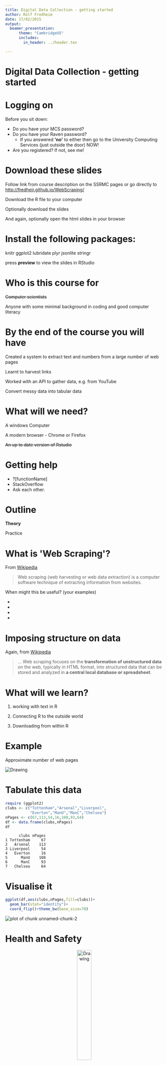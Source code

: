 ```yaml
---
title: Digital Data Collection - getting started
author: Rolf Fredheim
date: 17/02/2015
output: 
  beamer_presentation:
      theme: "CambridgeUS"
      includes:
        in_header: ../header.tex

---
```


Digital Data Collection - getting started
========================================================



Logging on
========================================================

Before you sit down:
- Do you have your MCS password?
- Do you have your Raven password?
  - If you answered **'no'** to either then go to the University Computing Services (just outside the door) NOW!
- Are you registered? If not, see me!

Download these slides 
========================================================


Follow link from course description on the SSRMC pages or go directly to 
http://fredheir.github.io/WebScraping/

Download the R file to your computer

Optionally download the slides

And again, optionally open the html slides in your browser



Install the following packages:
===============
knitr
ggplot2
lubridate
plyr
jsonlite
stringr

press **preview** to view the slides in RStudio


Who is this course for
===============
<s>Computer scientists</s>

Anyone with some minimal background in coding and good computer literacy


By the end of the course you will have
==============
Created a system to extract text and numbers from a large number of web pages

Learnt to harvest links

Worked with an API to gather data, e.g. from YouTube

Convert messy data into tabular data


What will we need?
==============
A windows Computer

A modern browser - Chrome or Firefox

<s>~~An up to date version of Rstudio~~</s>


Getting help
============
- ?[functionName]
- StackOverflow
- Ask each other. 


Outline
========================================================

**Theory**

Practice


What is 'Web Scraping'?
========================================================
From [Wikipedia](http://en.wikipedia.org/wiki/Web_scraping)
> Web scraping (web harvesting or web data extraction) is a computer software technique of extracting information from websites.


When might this be useful? (your examples)

- 
- 
- 
- 

Imposing structure on data
=========
Again, from [Wikipedia](http://en.wikipedia.org/wiki/Web_scraping)
> ... Web scraping focuses on the **transformation of unstructured data** on the web, typically in HTML format, into structured data that can be stored and analyzed in **a central local database or spreadsheet**. 



What will we learn? 
====================
1) working with text in R

2) Connecting R to the outside world

3) Downloading from within R



Example
=======
Approximate number of web pages

<img src="https://github.com/fredheir/WebScraping/blob/master/Lecture1/i2.jpg?raw=true" alt="Drawing" />

Tabulate this data
======


```r
require (ggplot2)
clubs <- c("Tottenham","Arsenal","Liverpool",
           "Everton","ManU","ManC","Chelsea")
nPages <- c(67,113,54,16,108,93,64)
df <- data.frame(clubs,nPages)
df
```

```
      clubs nPages
1 Tottenham     67
2   Arsenal    113
3 Liverpool     54
4   Everton     16
5      ManU    108
6      ManC     93
7   Chelsea     64
```

Visualise it
=======

```r
ggplot(df,aes(clubs,nPages,fill=clubs))+
  geom_bar(stat="identity")+
  coord_flip()+theme_bw(base_size=70)
```

![plot of chunk unnamed-chunk-2](p1-figure/unnamed-chunk-2-1.png) 

Health and Safety
=====================
<p align="center"><img src="http://static2.wikia.nocookie.net/__cb20130318135906/deadfrontier/images/c/cb/Warning.png" alt="Drawing"style="width: 30%;"/></p>

Programming with Humanists: Reflections on Raising an Army of Hacker-Scholars in the Digital Humanities
http://openbookpublishers.com/htmlreader/DHP/chap09.html#ch09


Why might the Google example not be a good one?
=====================

Bandwidth
=================
<p align="center"><img src="http://www.cisco.com/web/about/ac123/ac147/images/ipj/ipj_7-4/dos_figure_4.gif" alt="Drawing" /></p>
***
> the agent machines (slave zombies) begin to send a large volume of packets to the victim, flooding its system with useless load and exhausting its resources.

source: cisco.com

We will not: 
- run parallel processes

we will:
- test code on minimal data

Practice
==============
- **String manipulation**
- Loops
- Scraping

The JSON data
==================

http://stats.grok.se/json/en/201401/web_scraping

{"daily_views": {"2013-01-12": 542, "2013-01-13": 593, "2013-01-10": 941, "2013-01-11": 798, "2013-01-16": 1119, "2013-01-17": 1124, "2013-01-14": 908, "2013-01-15": 1040, "2013-01-30": 1367, "2013-01-18": 1027, "2013-01-19": 743, "2013-01-31": 1151, "2013-01-29": 1210, "2013-01-28": 1130, "2013-01-23": 1275, "2013-01-22": 1131, "2013-01-21": 1008, "2013-01-20": 707, "2013-01-27": 789, "2013-01-26": 747, "2013-01-25": 1073, "2013-01-24": 1204, "2013-01-01": 379, "2013-01-03": 851, "2013-01-02": 807, "2013-01-05": 511, "2013-01-04": 818, "2013-01-07": 745, "2013-01-06": 469, "2013-01-09": 946, "2013-01-08": 912}, "project": "en", "month": "201301", "rank": -1, "title": "web_scraping"}




String manipulation in R
==============

Top string manipulation functions:
<small>
- tolower (also  toupper, capitalize)
- grep
- gsub
- str_split (library: stringr)
-substring
- paste and paste0
- nchar
- str_trim (library: stringr)
</small>

Reading: 
<small>
- http://en.wikibooks.org/wiki/R_Programming/Text_Processing
- http://chemicalstatistician.wordpress.com/2014/02/27/useful-functions-in-r-for-manipulating-text-data/
- http://gastonsanchez.com/blog/resources/how-to/2013/09/22/Handling-and-Processing-Strings-in-R.html
</small>


Changing the case
================

We can apply them to individual strings, or to vectors:

```r
tolower('ROLF')
```

```
[1] "rolf"
```

```r
states = rownames(USArrests)
tolower(states[0:4])
```

```
[1] "alabama"  "alaska"   "arizona"  "arkansas"
```

```r
toupper(states[0:4])
```

```
[1] "ALABAMA"  "ALASKA"   "ARIZONA"  "ARKANSAS"
```

Number of characters
================

We can also use this to make selections:

```r
nchar(states)
```

```
 [1]  7  6  7  8 10  8 11  8  7  7  6  5  8  7  4  6  8  9  5  8 13  8  9
[24] 11  8  7  8  6 13 10 10  8 14 12  4  8  6 12 12 14 12  9  5  4  7  8
[47] 10 13  9  7
```

```r
states[nchar(states)==5]
```

```
[1] "Idaho" "Maine" "Texas"
```


Cutting strings
============
We can use fixed positions, e.g. to get first character
m

or to get a fixed part of the string:
text

Can you see how this function works? If not use ?substring


str_split
==============

- Manipulating URLs
- Editing time stamps, etc

- syntax: str_split(inputString,pattern)
returns a list

```r
require(stringr)
link="http://stats.grok.se/json/en/201401/web_scraping"
str_split(link,'/')
```

```
[[1]]
[1] "http:"         ""              "stats.grok.se" "json"         
[5] "en"            "201401"        "web_scraping" 
```

```r
unlist(str_split(link,"/"))
```

```
[1] "http:"         ""              "stats.grok.se" "json"         
[5] "en"            "201401"        "web_scraping" 
```

Cleaning data
============

- nchar
- tolower (also  toupper)
- str_trim (library: stringr)

```r
annoyingString <- "\n    something HERE  \t\t\t"
```
***

```r
nchar(annoyingString)
```

```
[1] 24
```

```r
str_trim(annoyingString)
```

```
[1] "something HERE"
```

```r
tolower(str_trim(annoyingString))
```

```
[1] "something here"
```

```r
nchar(str_trim(annoyingString))
```

```
[1] 14
```


Structured practice
===========

Remember how to read in files using R? Load in some text from the web:
<small>

```r
require(RCurl)

download.file('https://raw.githubusercontent.com/fredheir/WebScraping/gh-pages/
  Lecture1_2015/text.txt',destfile='tmp.txt',method='curl')
text=readLines('tmp.txt')
```
- What is this? Explore the file. 
- How many lines does the file have?
- print only the seventh line. Use **str_split()** to break it up into individual words
- How many words are there? use **length()** to count the number of words. 
- Are any words used more than once? Use table to find out!
- Can you sort the results? 
- What are the 10 most common words?
- use nchar to find the length of the ten most common words? Tip: use **names()**
- What about for the whole text?
</small>

Walkthrough
=======

```r
length(text)
text[7]
length(unlist(str_split(text[7],' ')))
table(length(unlist(str_split(text[7],' '))))
words=sort(table(length(unlist(str_split(text[7],' ')))))
tail(words)
nchar(names(tail(words)))
words=sort(table(length(unlist(str_split(text,' ')))))
tail(words)
```

What do they do - grep
=====================
Grep allows regular expressions in R

E.g. 

```r
grep("Ohio",states)
```

```
[1] 35
```

```r
grep("y",states)
```

```
[1] 17 20 30 38 50
```

```r
#To make a selection
states[grep("y",states)]
```

```
[1] "Kentucky"     "Maryland"     "New Jersey"   "Pennsylvania"
[5] "Wyoming"     
```

Grep 2
============

useful options: 
- invert=TRUE : get all non-matches
- ignore.case=TRUE : what it says on the box
- value = TRUE : return values rather than positions

Structured practice2
===========
Use Grep to find all the statements including the words:
- 'London'
- 'conspiracy'
- 'amendment'

Each of the statements in our parliamentary debate begin with a paragraph sign(§)
- Use grep to select only these lines!
- How many separate statements are there? 



Walkthrough2
=======


```r
grep('London',text)
grep('conspiracy',text)
grep('amendment',text)
grep('§',text)
length(grep('§',text))
```

Regex
========



- ?regex 
- http://www.rexegg.com/regex-quickstart.html

Can match beginning or end of word, e.g.:

```r
stalinwords=c("stalin","stalingrad","Stalinism","destalinisation")
grep("stalin",stalinwords,value=T)

#Capitalisation
grep("stalin",stalinwords,value=T)
grep("[Ss]talin",stalinwords,value=T)

#Wildcards
grep("s*grad",stalinwords,value=T)

#beginning and end of word
grep('\\<d',stalinwords,value=T)
grep('d\\>',stalinwords,value=T)
```

Before running these on your computer, can you figure out what they will do?

Structured practice 3
===========

Use grep to check whether you missed some hits for above due to capitalisation (London, conspiracy, amendment)

Use the caret(^ ) character to match the start of a line. How many lines start with the word 'Amendment'?

Use the dollar($) sign to match the end of a line. How many lines end with a question mark?


Walkthrough3
=======
type:prompt


```r
grep('[Aa]mendment',text)
```

```
[1]  6 40 41 43 53 55 61 63 65
```

```r
grep('^[Aa]mendment',text)
```

```
[1] 55 65
```

```r
grep('\\?$',text)
```

```
[1]  9 24 47 57 59 63
```


What do they do: gsub
=====================


```r
author <- "By Rolf Fredheim"
gsub("By ","",author)
```

```
[1] "Rolf Fredheim"
```

```r
gsub("Rolf Fredheim","Tom",author)
```

```
[1] "By Tom"
```

Gsub can also use regex




Outline
========================================================


Theory

**Practice**



Questions
===================

1) how do we read the data from this page
http://stats.grok.se/json/en/201401/web_scraping

2) how do we generate a list of links, say for the whole of 2013?

Practice
==============


- String manipulation
- **Scraping**
- Loops


The URL
=============

http://stats.grok.se/

http://stats.grok.se/en/201401/web_scraping

- en
- 201401
- web_scraping 

en.wikipedia.org/wiki/Web_scraping

Changes by hand
=====

http://stats.grok.se/en/201301/web_scraping
http://stats.grok.se/en/201402/web_scraping
http://stats.grok.se/en/201401/data_scraping


'this page is in json format'



Paste
==================

Check out ?paste if you are unsure about this 

Bonus: check out ?paste0


```r
var=123
paste("url",var,sep="")
```

```
[1] "url123"
```

```r
paste("url",var,sep=" ")
```

```
[1] "url 123"
```

Paste2
==================


```r
var=123
paste("url",rep(var,3),sep="_")
```

```
[1] "url_123" "url_123" "url_123"
```

Paste3
======
Can you figure out what these will print?

```r
paste("url",1:3,var,sep="_")
var=c(123,421)
paste(var,collapse="_")
```

With a URL
===========================



```r
var=201401
paste("http://stats.grok.se/json/en/",var,"/web_scraping")
```

```
[1] "http://stats.grok.se/json/en/ 201401 /web_scraping"
```

```r
paste("http://stats.grok.se/json/en/",var,"/web_scraping",sep="")
```

```
[1] "http://stats.grok.se/json/en/201401/web_scraping"
```

Task using 'paste'
==============

<small>
- a="test"
- b="scrape"
- c=94

merge variables a,b,c into a string, separated by an underscore ("_")
> "test_scrape_94"

merge variables a,b,c into a string without any separating character
> "testscrape94"

print the letter 'a' followed by the numbers 1:10, without a separating character 
> "a1"  "a2"  "a3"  "a4"  "a5"  "a6"  "a7"  "a8"  "a9"  "a10"
</small>

Walkthrough
===========
type:prompt

```r
a="test"
b="scrape"
c=94

paste(a,b,c,sep='_')
paste(a,b,c,sep='')
#OR:
paste0(a,b,c)
paste('a',1:10,sep='')
```

Testing a URL is correct in R
==============


Run this in your terminal:


```r
var=201401
url=paste("http://stats.grok.se/json/en/",var,"/web_scraping",sep="")
url
browseURL(url)
```

Fetching data
==================


```r
var=201401
url=paste("http://stats.grok.se/json/en/",var,"/web_scraping",sep="")
raw.data <- readLines(url, warn="F") 
raw.data
```

```
[1] "{\"daily_views\": {\"2014-01-15\": 779, \"2014-01-14\": 806, \"2014-01-17\": 827, \"2014-01-16\": 981, \"2014-01-11\": 489, \"2014-01-10\": 782, \"2014-01-13\": 756, \"2014-01-12\": 476, \"2014-01-19\": 507, \"2014-01-18\": 473, \"2014-01-28\": 789, \"2014-01-29\": 799, \"2014-01-20\": 816, \"2014-01-21\": 857, \"2014-01-22\": 899, \"2014-01-23\": 792, \"2014-01-24\": 749, \"2014-01-25\": 508, \"2014-01-26\": 488, \"2014-01-27\": 769, \"2014-01-06\": 0, \"2014-01-07\": 786, \"2014-01-04\": 456, \"2014-01-05\": 77, \"2014-01-02\": 674, \"2014-01-03\": 586, \"2014-01-01\": 348, \"2014-01-08\": 765, \"2014-01-09\": 787, \"2014-01-31\": 874, \"2014-01-30\": 1159}, \"project\": \"en\", \"month\": \"201401\", \"rank\": -1, \"title\": \"web_scraping\"}"
```

Fetching data2
==================

```r
require(jsonlite)
rd  <- fromJSON(raw.data)
rd
```

```
$daily_views
$daily_views$`2014-01-15`
[1] 779

$daily_views$`2014-01-14`
[1] 806

$daily_views$`2014-01-17`
[1] 827

$daily_views$`2014-01-16`
[1] 981

$daily_views$`2014-01-11`
[1] 489

$daily_views$`2014-01-10`
[1] 782

$daily_views$`2014-01-13`
[1] 756

$daily_views$`2014-01-12`
[1] 476

$daily_views$`2014-01-19`
[1] 507

$daily_views$`2014-01-18`
[1] 473

$daily_views$`2014-01-28`
[1] 789

$daily_views$`2014-01-29`
[1] 799

$daily_views$`2014-01-20`
[1] 816

$daily_views$`2014-01-21`
[1] 857

$daily_views$`2014-01-22`
[1] 899

$daily_views$`2014-01-23`
[1] 792

$daily_views$`2014-01-24`
[1] 749

$daily_views$`2014-01-25`
[1] 508

$daily_views$`2014-01-26`
[1] 488

$daily_views$`2014-01-27`
[1] 769

$daily_views$`2014-01-06`
[1] 0

$daily_views$`2014-01-07`
[1] 786

$daily_views$`2014-01-04`
[1] 456

$daily_views$`2014-01-05`
[1] 77

$daily_views$`2014-01-02`
[1] 674

$daily_views$`2014-01-03`
[1] 586

$daily_views$`2014-01-01`
[1] 348

$daily_views$`2014-01-08`
[1] 765

$daily_views$`2014-01-09`
[1] 787

$daily_views$`2014-01-31`
[1] 874

$daily_views$`2014-01-30`
[1] 1159


$project
[1] "en"

$month
[1] "201401"

$rank
[1] -1

$title
[1] "web_scraping"
```

Fetching data3
==================

```r
rd.views <- unlist(rd$daily_views)
rd.views
```

```
2014-01-15 2014-01-14 2014-01-17 2014-01-16 2014-01-11 2014-01-10 
       779        806        827        981        489        782 
2014-01-13 2014-01-12 2014-01-19 2014-01-18 2014-01-28 2014-01-29 
       756        476        507        473        789        799 
2014-01-20 2014-01-21 2014-01-22 2014-01-23 2014-01-24 2014-01-25 
       816        857        899        792        749        508 
2014-01-26 2014-01-27 2014-01-06 2014-01-07 2014-01-04 2014-01-05 
       488        769          0        786        456         77 
2014-01-02 2014-01-03 2014-01-01 2014-01-08 2014-01-09 2014-01-31 
       674        586        348        765        787        874 
2014-01-30 
      1159 
```

Fetching data4
==================

```r
rd.views <- unlist(rd.views)
df <- as.data.frame(rd.views)
df
```

```
           rd.views
2014-01-15      779
2014-01-14      806
2014-01-17      827
2014-01-16      981
2014-01-11      489
2014-01-10      782
2014-01-13      756
2014-01-12      476
2014-01-19      507
2014-01-18      473
2014-01-28      789
2014-01-29      799
2014-01-20      816
2014-01-21      857
2014-01-22      899
2014-01-23      792
2014-01-24      749
2014-01-25      508
2014-01-26      488
2014-01-27      769
2014-01-06        0
2014-01-07      786
2014-01-04      456
2014-01-05       77
2014-01-02      674
2014-01-03      586
2014-01-01      348
2014-01-08      765
2014-01-09      787
2014-01-31      874
2014-01-30     1159
```

Put it together
===================


```r
var=201403

url=paste("http://stats.grok.se/json/en/",var,"/web_scraping",sep="")
rd <- fromJSON(readLines(url, warn="F"))
rd.views <- rd$daily_views 
df <- as.data.frame(unlist(rd.views))
```

Can we turn this into a function? 
=========================

Select the four lines in the previous slide, go to 'code' in RStudio, and click function

This will allow you to make a function, taking one input, 'var'

In future you can then run this as follows:


```r
df=myfunction(var) 
```

Plot it
=================


```r
require(ggplot2)
require(lubridate)
df$date <-  as.Date(rownames(df))
colnames(df) <- c("views","date")
ggplot(df,aes(date,views))+
  geom_line()+
  geom_smooth()+
  theme_bw(base_size=20)
```

![plot of chunk unnamed-chunk-27](p1-figure/unnamed-chunk-27-1.png) 

Tasks
====================

Plot Wikipedia page views for February 2015. How do these compare with the numbers for 2014?


What about some other event? Modify the code below to checkout stats for something else?  
paste("http://stats.grok.se/json/en/",var,"/web_scraping",sep="")

Now try changing the language of the page ('en' above). How about Russian, or German? 

Moving on
=========================
Now we will learn about loops


Practice
==============

- String manipulation
- Scraping
- **Loops**


Idea of a loop
========

Purpose is to reuse code by using one or more variables. Consider:

```r
name='Rolf Fredheim'
name='Yulia Shenderovich'
name='David Cameron'
firstsecond=(str_split(name, ' ')[[1]])
ndiff=nchar(firstsecond[2])-nchar(firstsecond[1])
print (paste0(name,"'s surname is ",ndiff," characters longer than their firstname"))
```

```
[1] "David Cameron's surname is 2 characters longer than their firstname"
```

Simple loops
=============
<small> 
- Curly brackets {} include the code to be executed
- Normal brackets () contain a list of variables</small>


```r
for (number in 1:5){
	print (number)
}
```

```
[1] 1
[1] 2
[1] 3
[1] 4
[1] 5
```

Looping over functions
========================




```r
states_first=head(states)
for (state in states_first){
	print (
		tolower(state)
	)
}
```

```
[1] "alabama"
[1] "alaska"
[1] "arizona"
[1] "arkansas"
[1] "california"
[1] "colorado"
```

```r
for (state in states_first){
  print (
		substring(state,1,4)
	)
}
```

```
[1] "Alab"
[1] "Alas"
[1] "Ariz"
[1] "Arka"
[1] "Cali"
[1] "Colo"
```


Urls again
==========


stats.grok.se/json/en/**201401**/web_scraping

```r
for (month in 1:12){
	print(paste(2014,month,sep=""))
}
```

```
[1] "20141"
[1] "20142"
[1] "20143"
[1] "20144"
[1] "20145"
[1] "20146"
[1] "20147"
[1] "20148"
[1] "20149"
[1] "201410"
[1] "201411"
[1] "201412"
```

Not quite right
================

left:20
We need the variable 'month' to have two digits:

201401
***

```r
	for (month in 1:9){
		print(paste(2012,0,month,sep=""))
	}
```

```
[1] "201201"
[1] "201202"
[1] "201203"
[1] "201204"
[1] "201205"
[1] "201206"
[1] "201207"
[1] "201208"
[1] "201209"
```

```r
	for (month in 10:12){
		print(paste(2012,month,sep=""))
	}
```

```
[1] "201210"
[1] "201211"
[1] "201212"
```

Store the data
=========

left:60

```r
dates=NULL
	for (month in 1:9){
		date=(paste(2012,0,month,sep=""))
		dates=c(dates,date)
	}

	for (month in 10:12){
		date=(paste(2012,month,sep=""))
		dates=c(dates,date)
	}
print (as.numeric(dates))
```

```
 [1] 201201 201202 201203 201204 201205 201206 201207 201208 201209 201210
[11] 201211 201212
```
***
here we concatenated the values:

```r
dates <- c(c(201201,201202),201203)
print (dates)
```

```
[1] 201201 201202 201203
```
!! To do this with a **data.frame**, use **rbind()**

Putting it together
============================


```r
  for (month in 1:9){
		print(paste("http://stats.grok.se/json/en/2013",0,month,"/web_scraping",sep=""))
	}
```

```
[1] "http://stats.grok.se/json/en/201301/web_scraping"
[1] "http://stats.grok.se/json/en/201302/web_scraping"
[1] "http://stats.grok.se/json/en/201303/web_scraping"
[1] "http://stats.grok.se/json/en/201304/web_scraping"
[1] "http://stats.grok.se/json/en/201305/web_scraping"
[1] "http://stats.grok.se/json/en/201306/web_scraping"
[1] "http://stats.grok.se/json/en/201307/web_scraping"
[1] "http://stats.grok.se/json/en/201308/web_scraping"
[1] "http://stats.grok.se/json/en/201309/web_scraping"
```

```r
	for (month in 10:12){
		print(paste("http://stats.grok.se/json/en/2013",month,"/web_scraping",sep=""))
	}
```

```
[1] "http://stats.grok.se/json/en/201310/web_scraping"
[1] "http://stats.grok.se/json/en/201311/web_scraping"
[1] "http://stats.grok.se/json/en/201312/web_scraping"
```


Tasks about Loops
==================

- Write a loop that prints every number between 1 and 1000
- Write a loop that adds up all the numbers between 1 and 1000
- Write a function that takes an input number and returns this number divided by two
- Write a function that returns the value 99 no matter what the input
- Write a function that takes two variables, and returns the sum of these variables

If you want to take this further....
=========================

- Can you make an application which takes a Wikipedia page (e.g. Web_scraping) and returns a plot for the month 201312
- Can you extend this application to plot data for the entire year 2013 (that is for pages 201301:201312)
- Can you expand this further by going across multiple years (201212:201301)
- Can you write the application so that it takes a custom data range?
- If you have time, keep expanding functionality: multiple pages, multiple languages. you could also make it interactive using [Shiny](http://www.rstudio.com/shiny/)


Reading
=============

- http://www.bbc.co.uk/news/technology-23988890
- http://blog.hartleybrody.com/web-scraping/
- http://openbookpublishers.com/htmlreader/DHP/chap09.html#ch09
- http://www.essex.ac.uk/ldev/documents/going_digital/scraping_book.pdf
- https://software.rc.fas.harvard.edu/training/scraping2/latest/index.psp#(1) 


